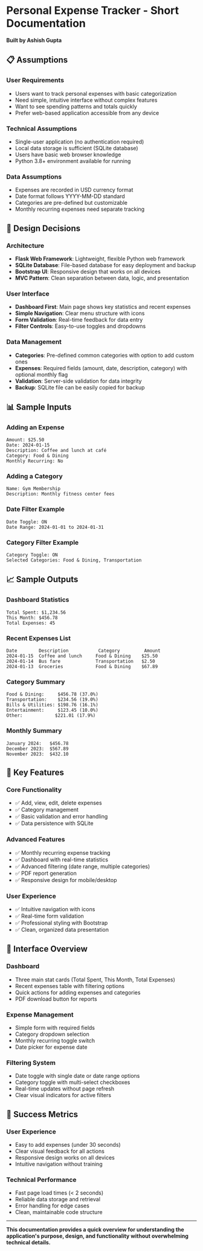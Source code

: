 # Personal Expense Tracker - Short Documentation

**Built by Ashish Gupta**

## 📋 Assumptions

### User Requirements
- Users want to track personal expenses with basic categorization
- Need simple, intuitive interface without complex features
- Want to see spending patterns and totals quickly
- Prefer web-based application accessible from any device

### Technical Assumptions
- Single-user application (no authentication required)
- Local data storage is sufficient (SQLite database)
- Users have basic web browser knowledge
- Python 3.8+ environment available for running

### Data Assumptions
- Expenses are recorded in USD currency format
- Date format follows YYYY-MM-DD standard
- Categories are pre-defined but customizable
- Monthly recurring expenses need separate tracking

## 🎨 Design Decisions

### Architecture
- **Flask Web Framework**: Lightweight, flexible Python web framework
- **SQLite Database**: File-based database for easy deployment and backup
- **Bootstrap UI**: Responsive design that works on all devices
- **MVC Pattern**: Clean separation between data, logic, and presentation

### User Interface
- **Dashboard First**: Main page shows key statistics and recent expenses
- **Simple Navigation**: Clear menu structure with icons
- **Form Validation**: Real-time feedback for data entry
- **Filter Controls**: Easy-to-use toggles and dropdowns

### Data Management
- **Categories**: Pre-defined common categories with option to add custom ones
- **Expenses**: Required fields (amount, date, description, category) with optional monthly flag
- **Validation**: Server-side validation for data integrity
- **Backup**: SQLite file can be easily copied for backup

## 📊 Sample Inputs

### Adding an Expense
```
Amount: $25.50
Date: 2024-01-15
Description: Coffee and lunch at café
Category: Food & Dining
Monthly Recurring: No
```

### Adding a Category
```
Name: Gym Membership
Description: Monthly fitness center fees
```

### Date Filter Example
```
Date Toggle: ON
Date Range: 2024-01-01 to 2024-01-31
```

### Category Filter Example
```
Category Toggle: ON
Selected Categories: Food & Dining, Transportation
```

## 📈 Sample Outputs

### Dashboard Statistics
```
Total Spent: $1,234.56
This Month: $456.78
Total Expenses: 45
```

### Recent Expenses List
```
Date        Description           Category         Amount
2024-01-15  Coffee and lunch     Food & Dining    $25.50
2024-01-14  Bus fare             Transportation   $2.50
2024-01-13  Groceries            Food & Dining    $67.89
```

### Category Summary
```
Food & Dining:     $456.78 (37.0%)
Transportation:    $234.56 (19.0%)
Bills & Utilities: $198.76 (16.1%)
Entertainment:     $123.45 (10.0%)
Other:            $221.01 (17.9%)
```

### Monthly Summary
```
January 2024:   $456.78
December 2023:  $567.89
November 2023:  $432.10
```

## 🔧 Key Features

### Core Functionality
- ✅ Add, view, edit, delete expenses
- ✅ Category management
- ✅ Basic validation and error handling
- ✅ Data persistence with SQLite

### Advanced Features
- ✅ Monthly recurring expense tracking
- ✅ Dashboard with real-time statistics
- ✅ Advanced filtering (date range, multiple categories)
- ✅ PDF report generation
- ✅ Responsive design for mobile/desktop

### User Experience
- ✅ Intuitive navigation with icons
- ✅ Real-time form validation
- ✅ Professional styling with Bootstrap
- ✅ Clean, organized data presentation

## 📱 Interface Overview

### Dashboard
- Three main stat cards (Total Spent, This Month, Total Expenses)
- Recent expenses table with filtering options
- Quick actions for adding expenses and categories
- PDF download button for reports

### Expense Management
- Simple form with required fields
- Category dropdown selection
- Monthly recurring toggle switch
- Date picker for expense date

### Filtering System
- Date toggle with single date or date range options
- Category toggle with multi-select checkboxes
- Real-time updates without page refresh
- Clear visual indicators for active filters

## 🎯 Success Metrics

### User Experience
- Easy to add expenses (under 30 seconds)
- Clear visual feedback for all actions
- Responsive design works on all devices
- Intuitive navigation without training

### Technical Performance
- Fast page load times (< 2 seconds)
- Reliable data storage and retrieval
- Error handling for edge cases
- Clean, maintainable code structure

---

**This documentation provides a quick overview for understanding the application's purpose, design, and functionality without overwhelming technical details.**
